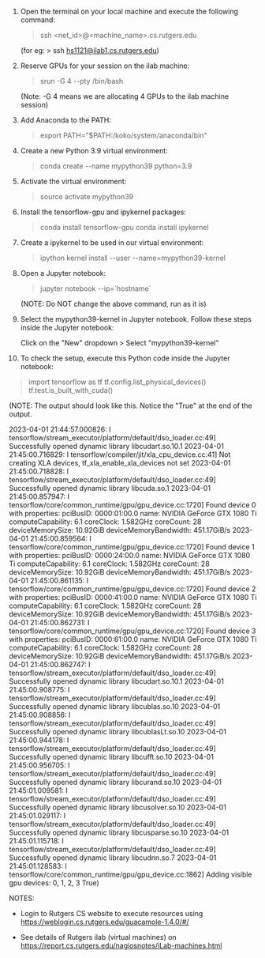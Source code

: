 1. Open the terminal on your local machine and execute the following command:
   
   > ssh <net_id>@<machine_name>.cs.rutgers.edu

   (for eg: > ssh hs1121@ilab1.cs.rutgers.edu)
   
   
2. Reserve GPUs for your session on the ilab machine:

   > srun -G 4 --pty /bin/bash

   (Note: -G 4 means we are allocating 4 GPUs to the ilab machine session)


3. Add Anaconda to the PATH:

   > export PATH="$PATH:/koko/system/anaconda/bin"


4. Create a new Python 3.9 virtual environment:

   > conda create --name mypython39  python=3.9


5. Activate the virtual environment:

   > source activate mypython39


6. Install the tensorflow-gpu and ipykernel packages:

   > conda install tensorflow-gpu
conda install ipykernel 
    

7. Create a ipykernel to be used in our virtual environment:

   > ipython kernel install --user --name=mypython39-kernel


8. Open a Jupyter notebook:

   > jupyter notebook --ip=\`hostname\`

   (NOTE: Do NOT change the above command, run as it is)
   
   
9. Select the mypython39-kernel in Jupyter notebook. Follow these steps inside the Jupyter notebook:

   Click on the "New" dropdown > Select "mypython39-kernel"
   
   
10. To check the setup, execute this Python code inside the Jupyter notebook:

   > import tensorflow as tf
tf.config.list_physical_devices()
tf.test.is_built_with_cuda()

   (NOTE: The output should look like this. Notice the "True" at the end of the output.
   
   2023-04-01 21:44:57.000826: I tensorflow/stream_executor/platform/default/dso_loader.cc:49] Successfully opened dynamic library libcudart.so.10.1
2023-04-01 21:45:00.716829: I tensorflow/compiler/jit/xla_cpu_device.cc:41] Not creating XLA devices, tf_xla_enable_xla_devices not set
2023-04-01 21:45:00.718828: I tensorflow/stream_executor/platform/default/dso_loader.cc:49] Successfully opened dynamic library libcuda.so.1
2023-04-01 21:45:00.857947: I tensorflow/core/common_runtime/gpu/gpu_device.cc:1720] Found device 0 with properties: 
pciBusID: 0000:01:00.0 name: NVIDIA GeForce GTX 1080 Ti computeCapability: 6.1
coreClock: 1.582GHz coreCount: 28 deviceMemorySize: 10.92GiB deviceMemoryBandwidth: 451.17GiB/s
2023-04-01 21:45:00.859564: I tensorflow/core/common_runtime/gpu/gpu_device.cc:1720] Found device 1 with properties: 
pciBusID: 0000:24:00.0 name: NVIDIA GeForce GTX 1080 Ti computeCapability: 6.1
coreClock: 1.582GHz coreCount: 28 deviceMemorySize: 10.92GiB deviceMemoryBandwidth: 451.17GiB/s
2023-04-01 21:45:00.861135: I tensorflow/core/common_runtime/gpu/gpu_device.cc:1720] Found device 2 with properties: 
pciBusID: 0000:41:00.0 name: NVIDIA GeForce GTX 1080 Ti computeCapability: 6.1
coreClock: 1.582GHz coreCount: 28 deviceMemorySize: 10.92GiB deviceMemoryBandwidth: 451.17GiB/s
2023-04-01 21:45:00.862731: I tensorflow/core/common_runtime/gpu/gpu_device.cc:1720] Found device 3 with properties: 
pciBusID: 0000:61:00.0 name: NVIDIA GeForce GTX 1080 Ti computeCapability: 6.1
coreClock: 1.582GHz coreCount: 28 deviceMemorySize: 10.92GiB deviceMemoryBandwidth: 451.17GiB/s
2023-04-01 21:45:00.862747: I tensorflow/stream_executor/platform/default/dso_loader.cc:49] Successfully opened dynamic library libcudart.so.10.1
2023-04-01 21:45:00.908775: I tensorflow/stream_executor/platform/default/dso_loader.cc:49] Successfully opened dynamic library libcublas.so.10
2023-04-01 21:45:00.908856: I tensorflow/stream_executor/platform/default/dso_loader.cc:49] Successfully opened dynamic library libcublasLt.so.10
2023-04-01 21:45:00.944178: I tensorflow/stream_executor/platform/default/dso_loader.cc:49] Successfully opened dynamic library libcufft.so.10
2023-04-01 21:45:00.956705: I tensorflow/stream_executor/platform/default/dso_loader.cc:49] Successfully opened dynamic library libcurand.so.10
2023-04-01 21:45:01.009581: I tensorflow/stream_executor/platform/default/dso_loader.cc:49] Successfully opened dynamic library libcusolver.so.10
2023-04-01 21:45:01.029117: I tensorflow/stream_executor/platform/default/dso_loader.cc:49] Successfully opened dynamic library libcusparse.so.10
2023-04-01 21:45:01.115718: I tensorflow/stream_executor/platform/default/dso_loader.cc:49] Successfully opened dynamic library libcudnn.so.7
2023-04-01 21:45:01.128583: I tensorflow/core/common_runtime/gpu/gpu_device.cc:1862] Adding visible gpu devices: 0, 1, 2, 3
True)


NOTES:

* Login to Rutgers CS website to execute resources using https://weblogin.cs.rutgers.edu/guacamole-1.4.0/#/

* See details of Rutgers ilab (virtual machines) on https://report.cs.rutgers.edu/nagiosnotes/iLab-machines.html
